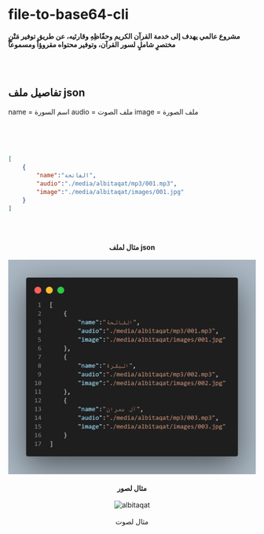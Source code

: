 # file-to-base64-cli

<b>مشروع عالمي يهدف إلى خدمة القرآن الكريم وحفّاظِهِ وقارئيه، عن طريق توفير مَتْنٍ مختصرٍ شاملٍ لسور القرآن، وتوفير محتواه مقروؤاً ومسموعاً </b><br>

<br><br>



## تفاصيل ملف json 

name = اسم السورة
audio = ملف الصوت
image = ملف الصورة

<br><br>

```json

[
    {
        "name":"الفاتحة",
        "audio":"./media/albitaqat/mp3/001.mp3",
        "image":"./media/albitaqat/images/001.jpg"
    }
]

```

<br><br>



<div align="center"> 
    <b>مثال لملف json</b>
    <br><br>
    <img src="/Github/1.png" alt="albitaqat">
    <br><br>
    <b>مثال لصور</b>
    <br><br>
    <img src="/Github/1.jpg" alt="albitaqat">
    <br><br>
    <a src="https://github.com/rn0x/albitaqat_quran/blob/main/mp3/001.mp3">مثال لصوت</a>
</div>